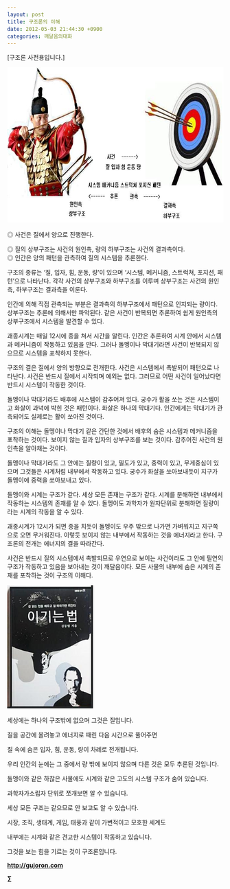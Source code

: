 ```yaml
---
layout: post
title: 구조론의 이해
date: 2012-05-03 21:44:30 +0900
categories: 깨달음의대화
---
```

[구조론 사전용입니다.] 





<img alt="11.JPG" src="files/attach/images/198/706/260/11.JPG" width="725" height="362" />

◎ 사건은 질에서 양으로 진행한다.

  
◎ 질의 상부구조는 사건의 원인측, 량의 하부구조는 사건의 결과측이다.  
◎ 인간은 양의 패턴을 관측하여 질의 시스템을 추론한다. 

구조의 종류는 ‘질, 입자, 힘, 운동, 량’이 있으며 ‘시스템, 메커니즘, 스트럭쳐, 포지션, 패턴’으로 나타난다. 각각 사건의 상부구조와 하부구조를 이루며 상부구조는 사건의 원인측, 하부구조는 결과측을 이룬다. 

인간에 의해 직접 관측되는 부분은 결과측의 하부구조에서 패턴으로 인지되는 량이다. 상부구조는 추론에 의해서만 파악된다. 같은 사건이 반복되면 추론하여 쉽게 원인측의 상부구조에서 시스템을 발견할 수 있다. 

괘종시계는 매일 12시에 종을 쳐서 시간을 알린다. 인간은 추론하여 시계 안에서 시스템과 메커니즘이 작동하고 있음을 안다. 그러나 돌멩이나 막대기라면 사건이 반복되지 않으므로 시스템을 포착하지 못한다. 

구조의 결은 질에서 양의 방향으로 전개한다. 사건은 시스템에서 촉발되어 패턴으로 나타난다. 사건은 반드시 질에서 시작되며 예외는 없다. 그러므로 어떤 사건이 일어났다면 반드시 시스템이 작동한 것이다. 

돌멩이나 막대기라도 배후에 시스템이 감추어져 있다. 궁수가 활을 쏘는 것은 시스템이고 화살이 과녁에 박힌 것은 패턴이다. 화살은 하나의 막대기다. 인간에게는 막대기가 관측되어도 실제로는 활이 쏘아진 것이다. 

구조의 이해는 돌멩이나 막대기 같은 간단한 것에서 배후의 숨은 시스템과 메커니즘을 포착하는 것이다. 보이지 않는 질과 입자의 상부구조를 보는 것이다. 감추어진 사건의 원인측을 알아채는 것이다. 

돌멩이나 막대기라도 그 안에는 질량이 있고, 밀도가 있고, 중력이 있고, 무게중심이 있으며 그것들은 시계처럼 내부에서 작동하고 있다. 궁수가 화살을 쏘아보내듯이 지구가 돌멩이에 중력을 쏘아보내고 있다. 

돌멩이와 시계는 구조가 같다. 세상 모든 존재는 구조가 같다. 시계를 분해하면 내부에서 작동하는 시스템의 존재를 알 수 있다. 돌멩이도 과학자가 원자단위로 분해하면 질량이라는 시계의 작동을 알 수 있다. 

괘종시계가 12시가 되면 종을 치듯이 돌멩이도 우주 밖으로 나가면 가벼워지고 지구쪽으로 오면 무거워진다. 이렇듯 보이지 않는 내부에서 작동하는 것을 에너지라고 한다. 구조론의 전개는 에너지의 결을 따라간다. 

사건은 반드시 질의 시스템에서 촉발되므로 우연으로 보이는 사건이라도 그 안에 필연의 구조가 작동하고 있음을 보아내는 것이 깨달음이다. 모든 사물의 내부에 숨은 시계의 존재를 포착하는 것이 구조의 이해다. 







<a href="?mid=WaytoWin" target="_self"><img alt="0.JPG" src="files/attach/images/199/290/248/123456.JPG" width="200" height="287" /> </a>



세상에는 하나의 구조밖에 없으며 그것은 질입니다.

질을 공간에 올려놓고 에너지로 때린 다음 시간으로 풀어주면 

질 속에 숨은 입자, 힘, 운동, 량이 차례로 전개됩니다. 



우리 인간의 눈에는 그 중에서 량 밖에 보이지 않으며 다른 것은 모두 추론된 것입니다. 

돌멩이와 같은 하찮은 사물에도 시계와 같은 고도의 시스템 구조가 숨어 있습니다.

과학자가소립자 단위로 쪼개보면 알 수 있습니다. 



세상 모든 구조는 같으므로 안 보고도 알 수 있습니다.

시장, 조직, 생태계, 게임, 태풍과 같이 가변적이고 모호한 세계도

내부에는 시계와 같은 견고한 시스템이 작동하고 있습니다.



그것을 보는 힘을 기르는 것이 구조론입니다.









**http://gujoron.com**  


**∑**